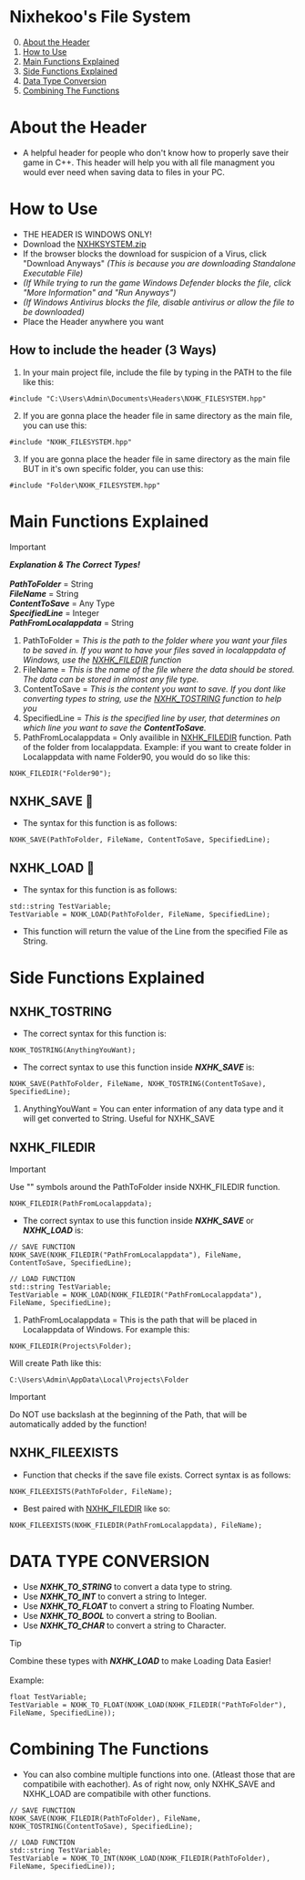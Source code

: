 # Nixhekoo's File System
0. [About the Header](https://github.com/Nixhekoo/NXHKSYSTEM?tab=readme-ov-file#about-the-header) <br>
1. [How to Use](https://github.com/Nixhekoo/NXHKSYSTEM?tab=readme-ov-file#how-to-use) <br>
2. [Main Functions Explained](https://github.com/Nixhekoo/NXHKSYSTEM?tab=readme-ov-file#main-functions-explained) <br>
3. [Side Functions Explained](https://github.com/Nixhekoo/NXHKSYSTEM?tab=readme-ov-file#side-functions-explained) <br>
4. [Data Type Conversion](https://github.com/Nixhekoo/NXHKSYSTEM?tab=readme-ov-file#data-type-conversion) <br>
5. [Combining The Functions](https://github.com/Nixhekoo/NXHKSYSTEM?tab=readme-ov-file#combining-the-functions) <br>

# About the Header
- A helpful header for people who don't know how to properly save their game in C++. This header will help you with all file managment you would ever need when saving data to files in your PC.

# How to Use
- THE HEADER IS WINDOWS ONLY!
- Download the [NXHKSYSTEM.zip](https://github.com/Nixhekoo/NXHKSYSTEM/archive/refs/heads/main.zip)
- If the browser blocks the download for suspicion of a Virus, click "Download Anyways" *(This is because you are downloading Standalone Executable File)*
- *(If While trying to run the game Windows Defender blocks the file, click "More Information" and "Run Anyways")*
- *(If Windows Antivirus blocks the file, disable antivirus or allow the file to be downloaded)*
- Place the Header anywhere you want <br>
## How to include the header (3 Ways)
1. In your main project file, include the file by typing in the PATH to the file like this:
```
#include "C:\Users\Admin\Documents\Headers\NXHK_FILESYSTEM.hpp"
```
2. If you are gonna place the header file in same directory as the main file, you can use this:
```
#include "NXHK_FILESYSTEM.hpp"
```
3. If you are gonna place the header file in same directory as the main file BUT in it's own specific folder, you can use this:
```
#include "Folder\NXHK_FILESYSTEM.hpp"
```

# Main Functions Explained
> [!IMPORTANT]
> ***Explanation & The Correct Types!*** <br>
> <br>
> ***PathToFolder*** = String <br>
> ***FileName*** = String <br>
> ***ContentToSave*** = Any Type <br>
> ***SpecifiedLine*** = Integer <br>
> ***PathFromLocalappdata*** = String <br>
1. PathToFolder = *This is the path to the folder where you want your files to be saved in. If you want to have your files saved in localappdata of Windows, use the [NXHK_FILEDIR](https://github.com/Nixhekoo/NXHKSYSTEM?tab=readme-ov-file#nxhk_filedir) function*
2. FileName = *This is the name of the file where the data should be stored. The data can be stored in almost any file type.*
3. ContentToSave = *This is the content you want to save. If you dont like converting types to string, use the [NXHK_TOSTRING](https://github.com/Nixhekoo/NXHKSYSTEM?tab=readme-ov-file#nxhk_tostring) function to help you*
4. SpecifiedLine = *This is the specified line by user, that determines on which line you want to save the ***ContentToSave***.*
5. PathFromLocalappdata = Only availible in [NXHK_FILEDIR](https://github.com/Nixhekoo/NXHKSYSTEM?tab=readme-ov-file#nxhk_filedir) function. Path of the folder from localappdata. Example: if you want to create folder in Localappdata with name Folder90, you would do so like this:
```
NXHK_FILEDIR("Folder90");
```

## NXHK_SAVE 💾
- The syntax for this function is as follows:
```
NXHK_SAVE(PathToFolder, FileName, ContentToSave, SpecifiedLine);
```

## NXHK_LOAD 💾
- The syntax for this function is as follows:
```
std::string TestVariable;
TestVariable = NXHK_LOAD(PathToFolder, FileName, SpecifiedLine);
```
- This function will return the value of the Line from the specified File as String. 

# Side Functions Explained
## NXHK_TOSTRING
- The correct syntax for this function is:
```
NXHK_TOSTRING(AnythingYouWant);
```
- The correct syntax to use this function inside ***NXHK_SAVE*** is:
```
NXHK_SAVE(PathToFolder, FileName, NXHK_TOSTRING(ContentToSave), SpecifiedLine);
```
1. AnythingYouWant = You can enter information of any data type and it will get converted to String. Useful for NXHK_SAVE

## NXHK_FILEDIR
> [!IMPORTANT]
> Use "" symbols around the PathToFolder inside NXHK_FILEDIR function.
```
NXHK_FILEDIR(PathFromLocalappdata);
```
- The correct syntax to use this function inside ***NXHK_SAVE*** or ***NXHK_LOAD*** is:
```
// SAVE FUNCTION
NXHK_SAVE(NXHK_FILEDIR("PathFromLocalappdata"), FileName, ContentToSave, SpecifiedLine);

// LOAD FUNCTION
std::string TestVariable;
TestVariable = NXHK_LOAD(NXHK_FILEDIR("PathFromLocalappdata"), FileName, SpecifiedLine);
```
1. PathFromLocalappdata = This is the path that will be placed in Localappdata of Windows. For example this:
```
NXHK_FILEDIR(Projects\Folder);
```
Will create Path like this:
```
C:\Users\Admin\AppData\Local\Projects\Folder
```
> [!IMPORTANT]
> Do NOT use backslash at the beginning of the Path, that will be automatically added by the function!

## NXHK_FILEEXISTS
- Function that checks if the save file exists. Correct syntax is as follows:
```
NXHK_FILEEXISTS(PathToFolder, FileName);
```
- Best paired with [NXHK_FILEDIR](https://github.com/Nixhekoo/NXHKSYSTEM?tab=readme-ov-file#nxhk_filedir) like so:
```
NXHK_FILEEXISTS(NXHK_FILEDIR(PathFromLocalappdata), FileName);
```

# DATA TYPE CONVERSION
- Use ***NXHK_TO_STRING*** to convert a data type to string.
- Use ***NXHK_TO_INT*** to convert a string to Integer.
- Use ***NXHK_TO_FLOAT*** to convert a string to Floating Number.
- Use ***NXHK_TO_BOOL*** to convert a string to Boolian.
- Use ***NXHK_TO_CHAR*** to convert a string to Character.
> [!TIP]
> Combine these types with ***NXHK_LOAD*** to make Loading Data Easier! <br>
> <br>
> Example:
```
float TestVariable;
TestVariable = NXHK_TO_FLOAT(NXHK_LOAD(NXHK_FILEDIR("PathToFolder"), FileName, SpecifiedLine));
```

# Combining The Functions
- You can also combine multiple functions into one. (Atleast those that are compatibile with eachother). As of right now, only NXHK_SAVE and NXHK_LOAD are compatibile with other functions.
```
// SAVE FUNCTION
NXHK_SAVE(NXHK_FILEDIR(PathToFolder), FileName, NXHK_TOSTRING(ContentToSave), SpecifiedLine);

// LOAD FUNCTION
std::string TestVariable;
TestVariable = NXHK_TO_INT(NXHK_LOAD(NXHK_FILEDIR(PathToFolder), FileName, SpecifiedLine));
```
